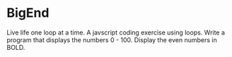# BigEnd

Live life one loop at a time. A javscript coding exercise using loops.
Write a program that displays the numbers 0 - 100. Display the even numbers in BOLD.
